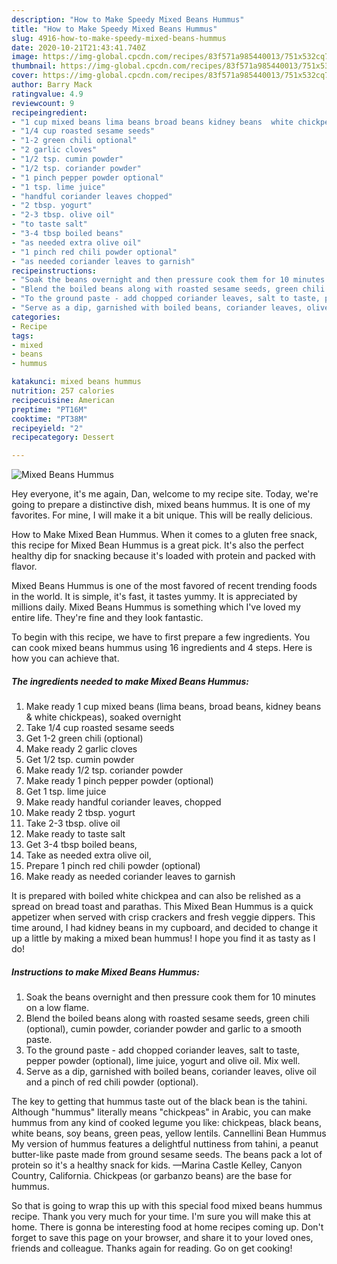 ```yaml
---
description: "How to Make Speedy Mixed Beans Hummus"
title: "How to Make Speedy Mixed Beans Hummus"
slug: 4916-how-to-make-speedy-mixed-beans-hummus
date: 2020-10-21T21:43:41.740Z
image: https://img-global.cpcdn.com/recipes/83f571a985440013/751x532cq70/mixed-beans-hummus-recipe-main-photo.jpg
thumbnail: https://img-global.cpcdn.com/recipes/83f571a985440013/751x532cq70/mixed-beans-hummus-recipe-main-photo.jpg
cover: https://img-global.cpcdn.com/recipes/83f571a985440013/751x532cq70/mixed-beans-hummus-recipe-main-photo.jpg
author: Barry Mack
ratingvalue: 4.9
reviewcount: 9
recipeingredient:
- "1 cup mixed beans lima beans broad beans kidney beans  white chickpeas soaked overnight"
- "1/4 cup roasted sesame seeds"
- "1-2 green chili optional"
- "2 garlic cloves"
- "1/2 tsp. cumin powder"
- "1/2 tsp. coriander powder"
- "1 pinch pepper powder optional"
- "1 tsp. lime juice"
- "handful coriander leaves chopped"
- "2 tbsp. yogurt"
- "2-3 tbsp. olive oil"
- "to taste salt"
- "3-4 tbsp boiled beans"
- "as needed extra olive oil"
- "1 pinch red chili powder optional"
- "as needed coriander leaves to garnish"
recipeinstructions:
- "Soak the beans overnight and then pressure cook them for 10 minutes on a low flame."
- "Blend the boiled beans along with roasted sesame seeds, green chili (optional), cumin powder, coriander powder and garlic to a smooth paste."
- "To the ground paste - add chopped coriander leaves, salt to taste, pepper powder (optional), lime juice, yogurt and olive oil. Mix well."
- "Serve as a dip, garnished with boiled beans, coriander leaves, olive oil and a pinch of red chili powder (optional)."
categories:
- Recipe
tags:
- mixed
- beans
- hummus

katakunci: mixed beans hummus 
nutrition: 257 calories
recipecuisine: American
preptime: "PT16M"
cooktime: "PT38M"
recipeyield: "2"
recipecategory: Dessert

---
```



![Mixed Beans Hummus](https://img-global.cpcdn.com/recipes/83f571a985440013/751x532cq70/mixed-beans-hummus-recipe-main-photo.jpg)

Hey everyone, it's me again, Dan, welcome to my recipe site. Today, we're going to prepare a distinctive dish, mixed beans hummus. It is one of my favorites. For mine, I will make it a bit unique. This will be really delicious.

How to Make Mixed Bean Hummus. When it comes to a gluten free snack, this recipe for Mixed Bean Hummus is a great pick. It&#39;s also the perfect healthy dip for snacking because it&#39;s loaded with protein and packed with flavor.

Mixed Beans Hummus is one of the most favored of recent trending foods in the world. It is simple, it's fast, it tastes yummy. It is appreciated by millions daily. Mixed Beans Hummus is something which I've loved my entire life. They're fine and they look fantastic.


To begin with this recipe, we have to first prepare a few ingredients. You can cook mixed beans hummus using 16 ingredients and 4 steps. Here is how you can achieve that.

<!--inarticleads1-->

##### The ingredients needed to make Mixed Beans Hummus:

1. Make ready 1 cup mixed beans (lima beans, broad beans, kidney beans &amp; white chickpeas), soaked overnight
1. Take 1/4 cup roasted sesame seeds
1. Get 1-2 green chili (optional)
1. Make ready 2 garlic cloves
1. Get 1/2 tsp. cumin powder
1. Make ready 1/2 tsp. coriander powder
1. Make ready 1 pinch pepper powder (optional)
1. Get 1 tsp. lime juice
1. Make ready handful coriander leaves, chopped
1. Make ready 2 tbsp. yogurt
1. Take 2-3 tbsp. olive oil
1. Make ready to taste salt
1. Get 3-4 tbsp boiled beans,
1. Take as needed extra olive oil,
1. Prepare 1 pinch red chili powder (optional)
1. Make ready as needed coriander leaves to garnish


It is prepared with boiled white chickpea and can also be relished as a spread on bread toast and parathas. This Mixed Bean Hummus is a quick appetizer when served with crisp crackers and fresh veggie dippers. This time around, I had kidney beans in my cupboard, and decided to change it up a little by making a mixed bean hummus! I hope you find it as tasty as I do! 

<!--inarticleads2-->

##### Instructions to make Mixed Beans Hummus:

1. Soak the beans overnight and then pressure cook them for 10 minutes on a low flame.
1. Blend the boiled beans along with roasted sesame seeds, green chili (optional), cumin powder, coriander powder and garlic to a smooth paste.
1. To the ground paste - add chopped coriander leaves, salt to taste, pepper powder (optional), lime juice, yogurt and olive oil. Mix well.
1. Serve as a dip, garnished with boiled beans, coriander leaves, olive oil and a pinch of red chili powder (optional).


The key to getting that hummus taste out of the black bean is the tahini. Although &#34;hummus&#34; literally means &#34;chickpeas&#34; in Arabic, you can make hummus from any kind of cooked legume you like: chickpeas, black beans, white beans, soy beans, green peas, yellow lentils. Cannellini Bean Hummus My version of hummus features a delightful nuttiness from tahini, a peanut butter-like paste made from ground sesame seeds. The beans pack a lot of protein so it&#39;s a healthy snack for kids. —Marina Castle Kelley, Canyon Country, California. Chickpeas (or garbanzo beans) are the base for hummus. 

So that is going to wrap this up with this special food mixed beans hummus recipe. Thank you very much for your time. I'm sure you will make this at home. There is gonna be interesting food at home recipes coming up. Don't forget to save this page on your browser, and share it to your loved ones, friends and colleague. Thanks again for reading. Go on get cooking!
